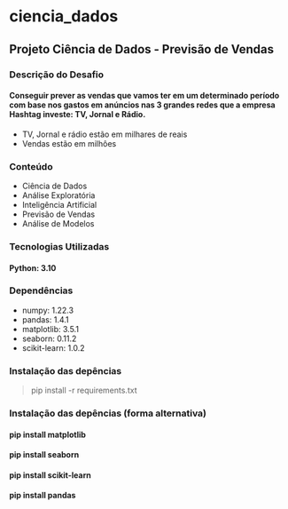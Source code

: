 # ciencia_dados

## Projeto Ciência de Dados - Previsão de Vendas

### Descrição do Desafio
#### Conseguir prever as vendas que vamos ter em um determinado período com base nos gastos em anúncios nas 3 grandes redes que a empresa Hashtag investe: TV, Jornal e Rádio.
- TV, Jornal e rádio estão em milhares de reais
- Vendas estão em milhôes

### Conteúdo
- Ciência de Dados
- Análise Exploratória
- Inteligência Artificial
- Previsão de Vendas
- Análise de Modelos

### Tecnologias Utilizadas
#### Python: 3.10

### Dependências
- numpy: 1.22.3
- pandas: 1.4.1
- matplotlib: 3.5.1
- seaborn: 0.11.2
- scikit-learn: 1.0.2


### Instalação das depências
> pip install -r requirements.txt

### Instalação das depências (forma alternativa)
#### pip install matplotlib
#### pip install seaborn  
#### pip install scikit-learn  
#### pip install pandas